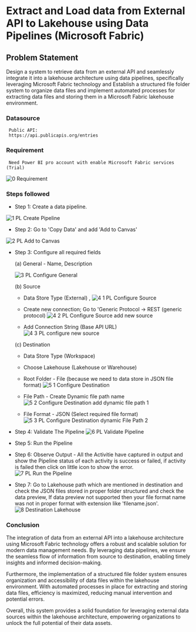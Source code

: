 # Extract and Load data from External API to Lakehouse using Data Pipelines (Microsoft Fabric)


## Problem Statement

Design a system to retrieve data from an external API and seamlessly integrate it into a lakehouse architecture using data pipelines, specifically leveraging Microsoft Fabric technology and Establish a structured file folder system to organize data files and implement automated processes for extracting data files and storing them in a Microsoft Fabric lakehouse environment.

### Datasource
     Public API:
     https://api.publicapis.org/entries

### Requirement
     Need Power BI pro account with enable Microsoft Fabric services (Trial)
     
![0 Requirement](https://github.com/Soni-Sachin-94240/MS-Fabric-Extract-and-Load-from-External-API/assets/132342151/6fe44b57-f555-42ff-8bcd-635ff885dda0)





### Steps followed 

- Step 1: Create a data pipeline.

![1 PL Create Pipeline](https://github.com/Soni-Sachin-94240/MS-Fabric-Extract-and-Load-from-External-API/assets/132342151/a89ad563-87fe-4e1e-b8d4-987784699c54)


- Step 2: Go to 'Copy Data' and add 'Add to Canvas'

![2 PL Add to Canvas](https://github.com/Soni-Sachin-94240/MS-Fabric-Extract-and-Load-from-External-API/assets/132342151/15cf449d-e47c-4c2b-9306-20c1cf0b1f30)


- Step 3: Configure all required fields

  (a) General - Name, Description

  ![3 PL Configure General](https://github.com/Soni-Sachin-94240/MS-Fabric-Extract-and-Load-from-External-API/assets/132342151/62e8137c-4952-457e-8548-f8191ec416ee)


  (b) Source
  - Data Store Type (External) ,
  ![4 1 PL Configure Source](https://github.com/Soni-Sachin-94240/MS-Fabric-Extract-and-Load-from-External-API/assets/132342151/f70759d1-9670-4267-a489-b9931a9f9fd4)
  
  - Create new connection; Go to 'Generic Protocol -> REST (generic protocol)
  ![4 2 PL Configure Source add new source](https://github.com/Soni-Sachin-94240/MS-Fabric-Extract-and-Load-from-External-API/assets/132342151/f8181ce7-07d9-4623-bb65-0f0b9c9e7551)

  - Add Connection String (Base API URL)
  ![4 3 PL configure new source](https://github.com/Soni-Sachin-94240/MS-Fabric-Extract-and-Load-from-External-API/assets/132342151/a0f6e606-dc8c-4631-8f00-16b7bfa3c619)

  
  (c) Destination 
  - Data Store Type (Workspace)
  - Choose Lakehouse (Lakehouse or Warehouse)
  - Root Folder - File (because we need to data store in JSON file format)
  ![5 1 Configure Destination](https://github.com/Soni-Sachin-94240/MS-Fabric-Extract-and-Load-from-External-API/assets/132342151/3c2437ce-9453-4d8a-97d7-300bdb71bde3)
  - File Path - Create Dynamic file path name
  ![5 2 Configure Destination add dynamic file path 1](https://github.com/Soni-Sachin-94240/MS-Fabric-Extract-and-Load-from-External-API/assets/132342151/4bf79eef-805e-4557-bd1d-457b7302866f)

  - File Format - JSON (Select required file format)
  ![5 3 PL Configure Destination dynamic File Path 2](https://github.com/Soni-Sachin-94240/MS-Fabric-Extract-and-Load-from-External-API/assets/132342151/16ad4a93-eb94-497b-9498-f835fd33668c)


- Step 4: Validate The Pipeline
![6 PL Validate Pipeline](https://github.com/Soni-Sachin-94240/MS-Fabric-Extract-and-Load-from-External-API/assets/132342151/89826fb5-72a1-422d-9c1a-cbf58d090d0f)

- Step 5: Run the Pipeline
- Step 6: Observe Output - All the Activitie have captured in output and show the Pipeline status of each activity is success or failed, if activity is failed then click on little icon to show the error.
![7 PL Run the Pipeline](https://github.com/Soni-Sachin-94240/MS-Fabric-Extract-and-Load-from-External-API/assets/132342151/41b998bc-1718-45dc-b207-1870d953c258)
- Step 7: Go to Lakehouse path which are mentioned in destination and check the JSON files stored in proper folder structured and check the data preview, If data preview not supported then your file format name was not in proper format with extension like 'filename.json'.
![8 Destination Lakehouse](https://github.com/Soni-Sachin-94240/MS-Fabric-Extract-and-Load-from-External-API/assets/132342151/b95d15ac-7f9c-4523-9f8c-691ae6f6aa81)


### Conclusion

The integration of data from an external API into a lakehouse architecture using Microsoft Fabric technology offers a robust and scalable solution for modern data management needs. By leveraging data pipelines, we ensure the seamless flow of information from source to destination, enabling timely insights and informed decision-making.

Furthermore, the implementation of a structured file folder system ensures organization and accessibility of data files within the lakehouse environment. With automated processes in place for extracting and storing data files, efficiency is maximized, reducing manual intervention and potential errors.

Overall, this system provides a solid foundation for leveraging external data sources within the lakehouse architecture, empowering organizations to unlock the full potential of their data assets.
